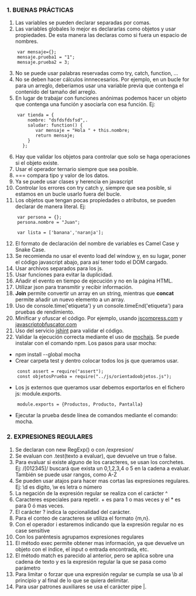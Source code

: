 ### 1. BUENAS PRÁCTICAS

1. Las variables se pueden declarar separadas por comas.
2. Las variables globales lo mejor es declararlas como objetos y usar propiedades. De esta manera las declaras como si fuera un espacio de nombres.
```
    var mensaje={};
    mensaje.prueba1 = "1";
    mensaje.prueba2 = 3; 
```
3. No se puede usar palabras reservadas como try, catch, function, ...
4. No se deben hacer cálculos innnecesarios. Por ejemplo, en un bucle for para un arreglo, deberiamos usar una variable previa que contenga el contenido del tamaño del arreglo.
5. En lugar de trabajar con funciones anónimas podemos hacer un objeto que contenga una función y asociarla con esa función. Ej:
```
    var tienda = {
        nombre: "dsfdsfdsfsd",.
        saludar: function() {
           var mensaje = "Hola " + this.nombre;
           return mensaje;
        }
      };
```
6. Hay que validar los objetos para controlar que solo se haga operaciones si el objeto existe.
7. Usar el operador ternario siempre que sea posible.
8. === compara tipo y valor de los datos.
9. Ya se puede usar clases y herencia en javascript
10. Controlar los errores con try catch y, siempre que sea posible, si estamos en un bucle usarlo fuera del bucle.
11. Los objetos que tengan pocas propiedades o atributos, se pueden declarar de manera literal. Ej:
```
    var persona = {};
    persona.nombre = "Juan";
    
    var lista = ['banana','naranja'];
 ```
 12. El formato de declaración del nombre de variables es Camel Case y Snake Case.
 13. Se recomienda no usar el evento load del window y, en su lugar, poner el código javascript abajo, para así tener todo el DOM cargado.
 14. Usar archivos separados para los js.
 15. Usar funciones para evitar la duplicidad.
 16. Añadir el evento en tiempo de ejecución y no en la página HTML.
 17. Utilizar json para transmitir y recibir información. 
 18. **Join** permite convertir un array en un string, mientras que **concat** permite añadir un nuevo elemento a un array.
 19. Uso de console.time('etiqueta') y un console.timeEnd('etiqueta') para pruebas de rendimiento.
 20. Minificar y ofuscar el código. Por ejemplo, usando [jscompress.com](http://jscompress.com) y [javascriptobfuscator.com](https://javascriptobfuscator.com/Javascript-Obfuscator.aspx)
 21. Uso del servicio [jshint](http://jshint.com) para validar el código.
 22. Validar la ejecución correcta mediante el uso de [mochajs](http://mochajs.org). Se puede instalar con el comando npm. Los pasos para usar mocha:
  - npm install --global mocha
  - Crear carpeta test y dentro colocar todos los js que queramos usar.
  ```
      const assert = require("assert");
      const objetosPrueba = require("../js/orientadoobjetos.js");
  ```
  - Los js externos que queramos usar debemos exportarlos en el fichero js: module.exports.
  ```
      module.exports = {Productos, Producto, Pantalla}
  ```
  - Ejecutar la prueba desde línea de comandos mediante el comando: mocha.

### 2. EXPRESIONES REGULARES
1. Se declaran con new RegExp() o con /expresion/
2. Se evaluan con .test(texto a evaluar), que devuelve un true o false.
3. Para evaluar si existe alguno de los caracteres, se usan los corchetes. Ej: /[012345]/ buscará que exista un 0,1,2,3,4 o 5 en la cadena a evaluar. También se puede usar rangos, como A-Z
4. Se pueden usar atajos para hacer mas cortas las expresiones regulares. Ej: \d es digito, \w es letra o número
5. La negación de la expresión regular se realiza con el carácter ^
6. Caracteres especiales para repetir. + es para 1 o mas veces y el * es para 0 ó mas veces.
7. El carácter ? indica la opcionalidad del carácter.
8. Para el conteo de caracteres se utiliza el formato {m,n}.
9. Con el operador i estaremos indicando que la expresión regular no es case sensitive
10. Con los paréntesis agrupamos expresiones regulares
11. El método exec permite obtener mas información, ya que devuelve un objeto con el índice, el input o entrada encontrada, etc.
12. El método match es parecido al anterior, pero se aplica sobre una cadena de texto y es la expresión regular la que se pasa como parámetro
13. Para limitar o forzar que una expresión regular se cumpla se usa \b al principio y al final de lo que se quiera delimitar.
14. Para usar patrones auxiliares se usa el carácter pipe |.




